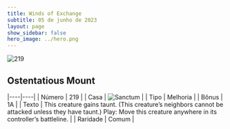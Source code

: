 ```yaml
---
title: Winds of Exchange
subtitle: 05 de junho de 2023
layout: page
show_sidebar: false
hero_image: ../hero.png
---
```


![219](https://mastervault-storage-prod.s3.amazonaws.com/media/card_front/en/600_219_fc193ae76cbe_en.png)


## Ostentatious Mount

|----|----|
| Número | 219 |
| Casa | ![Sanctum](https://archonarcana.com/images/thumb/c/c7/Sanctum.png/22px-Sanctum.png "Santuário") |
| Tipo | Melhoria |
| Bônus | 1A |
| Texto | This creature gains taunt. (This creature’s neighbors cannot be attacked unless they have taunt.) Play: Move this creature anywhere in its controller’s battleline.  |
| Raridade | Comum |
